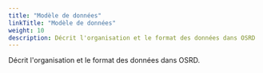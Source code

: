 ```yaml
---
title: "Modèle de données"
linkTitle: "Modèle de données"
weight: 10
description: Décrit l'organisation et le format des données dans OSRD
---
```


Décrit l'organisation et le format des données dans OSRD.
